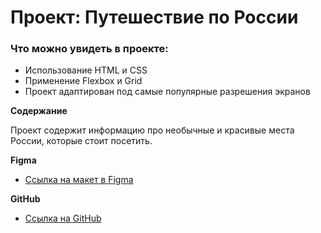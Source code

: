# Проект: Путешествие по России

### Что можно увидеть в проекте:

- Использование HTML и CSS
- Применение Flexbox и Grid
- Проект адаптирован под самые популярные разрешения экранов

**Содержание**

Проект содержит информацию про необычные и красивые места России, которые стоит посетить.

**Figma**

- [Ссылка на макет в Figma](https://www.figma.com/file/5S2WSbEFL6awjVWJ0NWL8Q/Sprint-3_-Russia-_-desktop-mobile?node-id=28503%3A0)

**GitHub**

- [Ссылка на GitHub](https://github.com/Diana34511/russian-travel)
